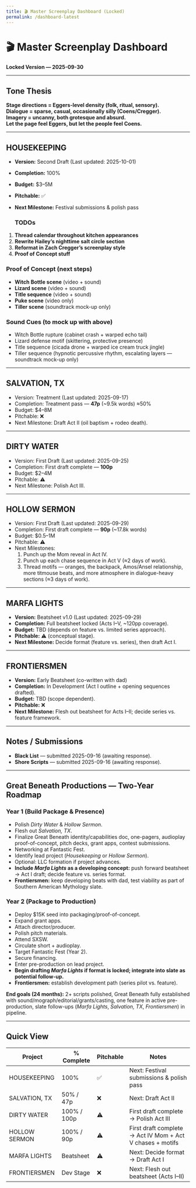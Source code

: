 ```yaml
---
title: 🎬 Master Screenplay Dashboard (Locked)
permalink: /dashboard-latest
---
```


# 🎬 Master Screenplay Dashboard  
**Locked Version — 2025-09-30**  

---

## Tone Thesis  
**Stage directions = Eggers-level density (folk, ritual, sensory).  
Dialogue = sparse, casual, occasionally silly (Coens/Cregger).  
Imagery = uncanny, both grotesque and absurd.  
Let the page feel Eggers, but let the people feel Coens.**  

---

## HOUSEKEEPING

- **Version:** Second Draft (Last updated: 2025-10-01)  
- **Completion:** 100%  
- **Budget:** $3–5M  
- **Pitchable:** ✅  
- **Next Milestone:** Festival submissions & polish pass

  ### TODOs
1. **Thread calendar throughout kitchen appearances**  
2. **Rewrite Hailey’s nighttime salt circle section**  
3. **Reformat in Zach Cregger’s screenplay style**
4. **Proof of Concept stuff**
   
### Proof of Concept (next steps)
- **Witch Bottle scene** (video + sound)  
- **Lizard scene** (video + sound)  
- **Title sequence** (video + sound)  
- **Puke scene** (video only)  
- **Tiller scene** (soundtrack mock-up only)  

### Sound Cues (to mock up with above)
- Witch Bottle rupture (cabinet crash + warped echo tail)  
- Lizard defense motif (skittering, protective presence)  
- Title sequence (cicada drone + warped ice cream truck jingle)  
- Tiller sequence (hypnotic percussive rhythm, escalating layers — soundtrack mock-up only)  

---

## SALVATION, TX  

  * Version: Treatment (Last updated: 2025-09-17)
  * Completion: Treatment pass — **47p** (~9.5k words) ≈50%
  * Budget: $4–8M
  * Pitchable: ❌
  * Next Milestone: Draft Act II (oil baptism + rodeo death).

---

## DIRTY WATER
 
  * Version: First Draft (Last updated: 2025-09-25)
  * Completion: First draft complete — **100p**
  * Budget: $2–4M
  * Pitchable: ⚠️
  * Next Milestone: Polish Act III.


---

## HOLLOW SERMON

  * Version: First Draft (Last updated: 2025-09-29)
  * Completion: First draft complete — **90p** (~17.8k words)
  * Budget: $0.5–1M
  * Pitchable: ⚠️
  * Next Milestones:
    1. Punch up the Mom reveal in Act IV.
    2. Punch up each chase sequence in Act V (≈2 days of work).
    3. Thread motifs — oranges, the backpack, Amos/Ansel relationship, more titmouse beats, and more atmosphere in dialogue-heavy sections (≈3 days of work).


---

## MARFA LIGHTS  

- **Version:** Beatsheet v1.0 (Last updated: 2025-09-29)  
- **Completion:** Full beatsheet locked (Acts I–V, ~120pp coverage).  
- **Budget:** TBD (depends on feature vs. limited series approach).  
- **Pitchable:** ⚠️ (conceptual stage).  
- **Next Milestone:** Decide format (feature vs. series), then draft Act I.  

---

## FRONTIERSMEN  

- **Version:** Early Beatsheet (co-written with dad)  
- **Completion:** In Development (Act I outline + opening sequences drafted).  
- **Budget:** TBD (scope dependent).  
- **Pitchable:** ❌  
- **Next Milestone:** Flesh out beatsheet for Acts I–II; decide series vs. feature framework.  

---

## Notes / Submissions  
- **Black List** — submitted 2025-09-16 (awaiting response).  
- **Shore Scripts** — submitted 2025-09-16 (awaiting response).  

---

## Great Beneath Productions — Two-Year Roadmap  

### Year 1 (Build Package & Presence)  
- Polish *Dirty Water* & *Hollow Sermon*.  
- Flesh out *Salvation, TX*.  
- Finalize Great Beneath identity/capabilities doc, one-pagers, audioplay proof-of-concept, pitch decks, grant apps, contest submissions.  
- Networking at Fantastic Fest.  
- Identify lead project (*Housekeeping* or *Hollow Sermon*).  
- Optional: LLC formation if project advances.  
- **Include *Marfa Lights* as a developing concept:** push forward beatsheet → Act I draft; decide feature vs. series format.  
- **Frontiersmen:** keep developing beats with dad, test viability as part of Southern American Mythology slate.  

### Year 2 (Package to Production)  
- Deploy $15K seed into packaging/proof-of-concept.  
- Expand grant apps.  
- Attach director/producer.  
- Polish pitch materials.  
- Attend SXSW.  
- Circulate short + audioplay.  
- Target Fantastic Fest (Year 2).  
- Secure financing.  
- Enter pre-production on lead project.  
- **Begin drafting *Marfa Lights* if format is locked; integrate into slate as potential follow-up.**  
- **Frontiersmen:** establish development path (series pilot vs. feature).  

**End goals (24 months):** 2+ scripts polished, Great Beneath fully established with sound/mograph/editorial/grants/casting, one feature in active pre-production, slate follow-ups (*Marfa Lights*, *Salvation, TX*, *Frontiersmen*) in pipeline.  

---

## Quick View  
| Project        | % Complete | Pitchable | Notes                                     |  
|----------------|------------|-----------|-------------------------------------------|  
| HOUSEKEEPING   | 100%        | ✅        | Next: Festival submissions & polish pass |  
| SALVATION, TX  | 50% / 47p | ❌ | Next: Draft Act II                        |
| DIRTY WATER    | 100% / 100p | ⚠️ | First draft complete → Polish Act III     |
| HOLLOW SERMON  | 100% / 90p  | ⚠️ | First draft complete → Act IV Mom + Act V chases + motifs |  
| MARFA LIGHTS   | Beatsheet  | ⚠️        | Next: Decide format → Draft Act I         |  
| FRONTIERSMEN   | Dev Stage  | ❌        | Next: Flesh out beatsheet (Acts I–II)     |  
